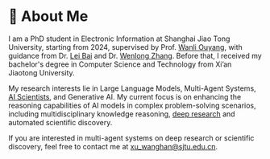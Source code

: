 # 👋 About Me

I am a PhD student in Electronic Information at Shanghai Jiao Tong University, starting from 2024, supervised by Prof. [Wanli Ouyang](https://wlouyang.github.io/), with guidance from Dr. [Lei Bai](http://leibai.site/) and Dr. [Wenlong Zhang](https://wenlongzhang0517.github.io/). Before that, I received my bachelor's degree in Computer Science and Technology from Xi’an Jiaotong University.

My research interests lie in Large Language Models, Multi-Agent Systems, [AI Scientists](https://research.google/blog/accelerating-scientific-breakthroughs-with-an-ai-co-scientist/), and Generative AI. My current focus is on enhancing the reasoning capabilities of AI models in complex problem-solving scenarios, including multidisciplinary knowledge reasoning, [deep research](https://openai.com/index/introducing-deep-research/) and automated scientific discovery.

If you are interested in multi-agent systems on deep research or scientific discovery, feel free to contact me at [xu_wanghan@sjtu.edu.cn](xu_wanghan@sjtu.edu.cn).